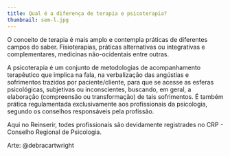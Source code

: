 ```yaml
---
title: Qual é a diferença de terapia e psicoterapia?
thumbnail: sem-l.jpg
---
```

<!--StartFragment-->

O conceito de terapia é mais amplo e contempla práticas de diferentes campos do saber. Fisioterapias, práticas alternativas ou integrativas e complementares, medicinas não-ocidentais entre outras.

A psicoterapia é um conjunto de metodologias de acompanhamento terapêutico que implica na fala, na verbalização das angústias e sofrimentos trazidos por paciente/cliente, para que se acesse as esferas psicológicas, subjetivas ou inconscientes, buscando, em geral, a elaboração (compreensão ou transformação) de tais sofrimentos. É também prática regulamentada exclusivamente aos profissionais da psicologia, segundo os conselhos responsáveis pela profissão.

Aqui no Reinserir, todes profissionais são devidamente registrades no CRP - Conselho Regional de Psicologia.

Arte: @debracartwright

<!--EndFragment-->